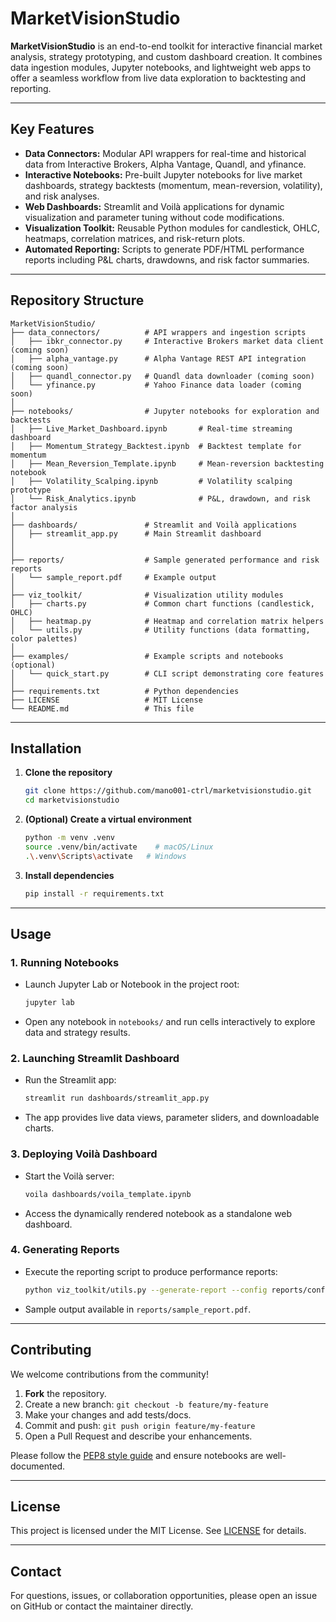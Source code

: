 # MarketVisionStudio

**MarketVisionStudio** is an end-to-end toolkit for interactive financial market analysis, strategy prototyping, and custom dashboard creation. It combines data ingestion modules, Jupyter notebooks, and lightweight web apps to offer a seamless workflow from live data exploration to backtesting and reporting.

---

## Key Features

* **Data Connectors:** Modular API wrappers for real-time and historical data from Interactive Brokers, Alpha Vantage, Quandl, and yfinance.
* **Interactive Notebooks:** Pre-built Jupyter notebooks for live market dashboards, strategy backtests (momentum, mean-reversion, volatility), and risk analyses.
* **Web Dashboards:** Streamlit and Voilà applications for dynamic visualization and parameter tuning without code modifications.
* **Visualization Toolkit:** Reusable Python modules for candlestick, OHLC, heatmaps, correlation matrices, and risk-return plots.
* **Automated Reporting:** Scripts to generate PDF/HTML performance reports including P\&L charts, drawdowns, and risk factor summaries.

---

## Repository Structure

```plaintext
MarketVisionStudio/
├── data_connectors/          # API wrappers and ingestion scripts
│   ├── ibkr_connector.py     # Interactive Brokers market data client (coming soon)
│   ├── alpha_vantage.py      # Alpha Vantage REST API integration (coming soon)
│   ├── quandl_connector.py   # Quandl data downloader (coming soon)
│   └── yfinance.py           # Yahoo Finance data loader (coming soon)
│
├── notebooks/                # Jupyter notebooks for exploration and backtests
│   ├── Live_Market_Dashboard.ipynb       # Real-time streaming dashboard
│   ├── Momentum_Strategy_Backtest.ipynb  # Backtest template for momentum
│   ├── Mean_Reversion_Template.ipynb     # Mean-reversion backtesting notebook
│   ├── Volatility_Scalping.ipynb         # Volatility scalping prototype
│   └── Risk_Analytics.ipynb              # P&L, drawdown, and risk factor analysis
│
├── dashboards/               # Streamlit and Voilà applications
│   ├── streamlit_app.py      # Main Streamlit dashboard
│   
│
├── reports/                  # Sample generated performance and risk reports
│   └── sample_report.pdf     # Example output
│
├── viz_toolkit/              # Visualization utility modules
│   ├── charts.py             # Common chart functions (candlestick, OHLC)
│   ├── heatmap.py            # Heatmap and correlation matrix helpers
│   └── utils.py              # Utility functions (data formatting, color palettes)
│
├── examples/                 # Example scripts and notebooks (optional)
│   └── quick_start.py        # CLI script demonstrating core features
│
├── requirements.txt          # Python dependencies
├── LICENSE                   # MIT License
└── README.md                 # This file
```

---

## Installation

1. **Clone the repository**

   ```bash
   git clone https://github.com/mano001-ctrl/marketvisionstudio.git
   cd marketvisionstudio
   ```

2. **(Optional) Create a virtual environment**

   ```bash
   python -m venv .venv
   source .venv/bin/activate    # macOS/Linux
   .\.venv\Scripts\activate   # Windows
   ```

3. **Install dependencies**

   ```bash
   pip install -r requirements.txt
   ```

---

## Usage

### 1. Running Notebooks

* Launch Jupyter Lab or Notebook in the project root:

  ```bash
  jupyter lab
  ```
* Open any notebook in `notebooks/` and run cells interactively to explore data and strategy results.

### 2. Launching Streamlit Dashboard

* Run the Streamlit app:

  ```bash
  streamlit run dashboards/streamlit_app.py
  ```
* The app provides live data views, parameter sliders, and downloadable charts.

### 3. Deploying Voilà Dashboard

* Start the Voilà server:

  ```bash
  voila dashboards/voila_template.ipynb
  ```
* Access the dynamically rendered notebook as a standalone web dashboard.

### 4. Generating Reports

* Execute the reporting script to produce performance reports:

  ```bash
  python viz_toolkit/utils.py --generate-report --config reports/config.yaml
  ```
* Sample output available in `reports/sample_report.pdf`.

---

## Contributing

We welcome contributions from the community!

1. **Fork** the repository.
2. Create a new branch: `git checkout -b feature/my-feature`
3. Make your changes and add tests/docs.
4. Commit and push: `git push origin feature/my-feature`
5. Open a Pull Request and describe your enhancements.

Please follow the [PEP8 style guide](https://www.python.org/dev/peps/pep-0008/) and ensure notebooks are well-documented.

---

## License

This project is licensed under the MIT License. See [LICENSE](LICENSE) for details.

---

## Contact

For questions, issues, or collaboration opportunities, please open an issue on GitHub or contact the maintainer directly.
